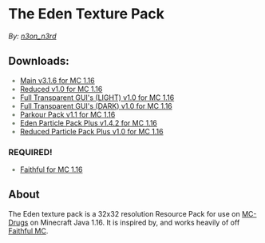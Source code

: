 # **The Eden Texture Pack**

_By: [n3on_n3rd](https://n3on.ca)_

## **Downloads:**

* [Main v3.1.6 for MC 1.16](https://n3on.ca)
* [Reduced v1.0 for MC 1.16](https://n3on.ca)
* [Full Transparent GUI's (LIGHT) v1.0 for MC 1.16](https://n3on.ca)
* [Full Transparent GUI's (DARK) v1.0 for MC 1.16](https://n3on.ca)
* [Parkour Pack v1.1 for MC 1.16](https://n3on.ca)
* [Eden Particle Pack Plus v1.4.2 for MC 1.16](https://n3on.ca)
* [Reduced Particle Pack Plus v1.0 for MC 1.16](https://n3on.ca)

### **REQUIRED!**

* [Faithful for MC 1.16](https://n3on.ca)

## About

The Eden texture pack is a 32x32 resolution Resource Pack
for use on [MC-Drugs](https://mc-drugs.com) on Minecraft Java 1.16.
It is inspired by, and works heavily of off [Faithful MC](https://mc-drugs.com).

<div style="width:100%;height:0;padding-bottom:75%;position:relative;">
<style
   type="text/css">li {color:#768372;}
</style>
</div>
